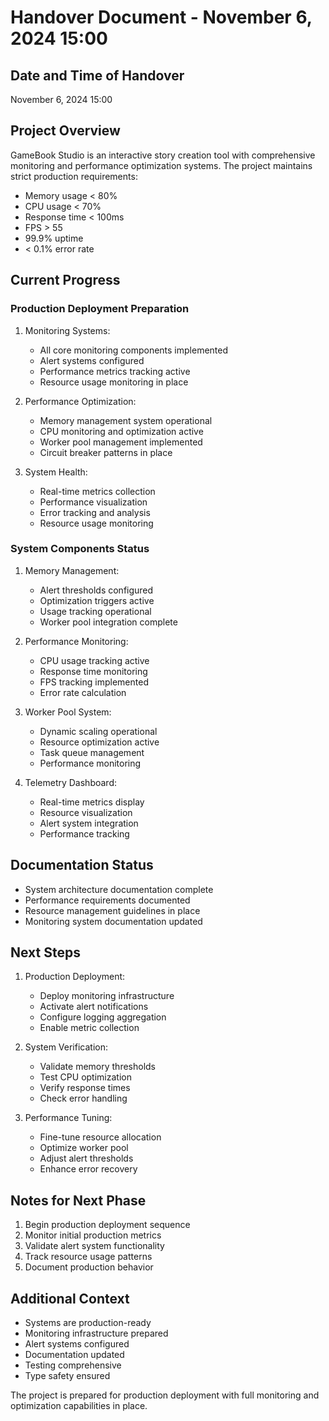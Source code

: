 # Handover Document - November 6, 2024 15:00

## Date and Time of Handover
November 6, 2024 15:00

## Project Overview
GameBook Studio is an interactive story creation tool with comprehensive monitoring and performance optimization systems. The project maintains strict production requirements:
- Memory usage < 80%
- CPU usage < 70%
- Response time < 100ms
- FPS > 55
- 99.9% uptime
- < 0.1% error rate

## Current Progress

### Production Deployment Preparation
1. Monitoring Systems:
   - All core monitoring components implemented
   - Alert systems configured
   - Performance metrics tracking active
   - Resource usage monitoring in place

2. Performance Optimization:
   - Memory management system operational
   - CPU monitoring and optimization active
   - Worker pool management implemented
   - Circuit breaker patterns in place

3. System Health:
   - Real-time metrics collection
   - Performance visualization
   - Error tracking and analysis
   - Resource usage monitoring

### System Components Status
1. Memory Management:
   - Alert thresholds configured
   - Optimization triggers active
   - Usage tracking operational
   - Worker pool integration complete

2. Performance Monitoring:
   - CPU usage tracking active
   - Response time monitoring
   - FPS tracking implemented
   - Error rate calculation

3. Worker Pool System:
   - Dynamic scaling operational
   - Resource optimization active
   - Task queue management
   - Performance monitoring

4. Telemetry Dashboard:
   - Real-time metrics display
   - Resource visualization
   - Alert system integration
   - Performance tracking

## Documentation Status
- System architecture documentation complete
- Performance requirements documented
- Resource management guidelines in place
- Monitoring system documentation updated

## Next Steps
1. Production Deployment:
   - Deploy monitoring infrastructure
   - Activate alert notifications
   - Configure logging aggregation
   - Enable metric collection

2. System Verification:
   - Validate memory thresholds
   - Test CPU optimization
   - Verify response times
   - Check error handling

3. Performance Tuning:
   - Fine-tune resource allocation
   - Optimize worker pool
   - Adjust alert thresholds
   - Enhance error recovery

## Notes for Next Phase
1. Begin production deployment sequence
2. Monitor initial production metrics
3. Validate alert system functionality
4. Track resource usage patterns
5. Document production behavior

## Additional Context
- Systems are production-ready
- Monitoring infrastructure prepared
- Alert systems configured
- Documentation updated
- Testing comprehensive
- Type safety ensured

The project is prepared for production deployment with full monitoring and optimization capabilities in place.
